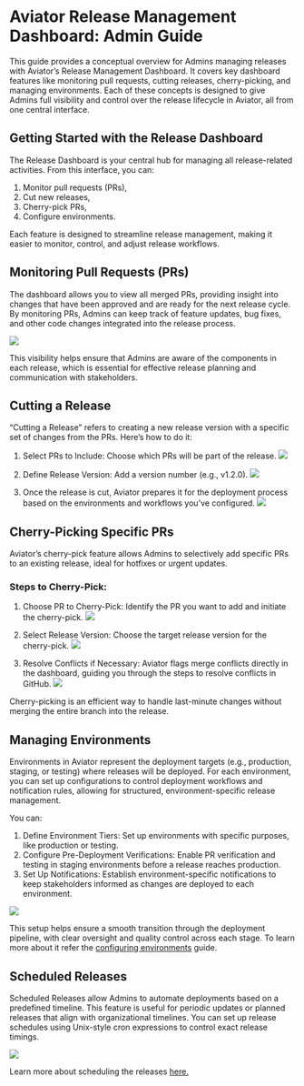 # Aviator Release Management Dashboard: Admin Guide

This guide provides a conceptual overview for Admins managing releases with Aviator’s Release Management Dashboard. It covers key dashboard features like monitoring pull requests, cutting releases, cherry-picking, and managing environments. Each of these concepts is designed to give Admins full visibility and control over the release lifecycle in Aviator, all from one central interface.

## Getting Started with the Release Dashboard

The Release Dashboard is your central hub for managing all release-related activities. From this interface, you can:

1. Monitor pull requests (PRs),
2. Cut new releases,
3. Cherry-pick PRs,
4. Configure environments.

Each feature is designed to streamline release management, making it easier to monitor, control, and adjust release workflows.

## Monitoring Pull Requests (PRs)

The dashboard allows you to view all merged PRs, providing insight into changes that have been approved and are ready for the next release cycle. By monitoring PRs, Admins can keep track of feature updates, bug fixes, and other code changes integrated into the release process.

![](../../.gitbook/assets/release-admin-dashboard.png)

This visibility helps ensure that Admins are aware of the components in each release, which is essential for effective release planning and communication with stakeholders.

## Cutting a Release

“Cutting a Release” refers to creating a new release version with a specific set of changes from the PRs. Here’s how to do it:

1. Select PRs to Include: Choose which PRs will be part of the release.
![](../../.gitbook/assets/release-admin-cut-release.png)

2. Define Release Version: Add a version number (e.g., v1.2.0).
![](../../.gitbook/assets/release-admin-version.png)

3. Once the release is cut, Aviator prepares it for the deployment process based on the environments and workflows you’ve configured.
![](../../.gitbook/assets/release-admin-deploy.png)

## Cherry-Picking Specific PRs
Aviator’s cherry-pick feature allows Admins to selectively add specific PRs to an existing release, ideal for hotfixes or urgent updates.

### Steps to Cherry-Pick:

1. Choose PR to Cherry-Pick: Identify the PR you want to add and initiate the cherry-pick.
![](../../.gitbook/assets/release-admin-cherry-pick.png)

2. Select Release Version: Choose the target release version for the cherry-pick.
![](../../.gitbook/assets/release-admin-cherry-pick-apply.png)

3. Resolve Conflicts if Necessary: Aviator flags merge conflicts directly in the dashboard, guiding you through the steps to resolve conflicts in GitHub.
![](../../.gitbook/assets/release-admin-cherry-pick-failure.png)

Cherry-picking is an efficient way to handle last-minute changes without merging the entire branch into the release.

## Managing Environments
Environments in Aviator represent the deployment targets (e.g., production, staging, or testing) where releases will be deployed. For each environment, you can set up configurations to control deployment workflows and notification rules, allowing for structured, environment-specific release management.

You can:

1. Define Environment Tiers: Set up environments with specific purposes, like production or testing.
2. Configure Pre-Deployment Verifications: Enable PR verification and testing in staging environments before a release reaches production.
3. Set Up Notifications: Establish environment-specific notifications to keep stakeholders informed as changes are deployed to each environment.

![](../../.gitbook/assets/release-admin-env.png)

This setup helps ensure a smooth transition through the deployment pipeline, with clear oversight and quality control across each stage. To learn more about it refer the [configuring environments](./configuring-environments.md) guide.

## Scheduled Releases
Scheduled Releases allow Admins to automate deployments based on a predefined timeline. This feature is useful for periodic updates or planned releases that align with organizational timelines. You can set up release schedules using Unix-style cron expressions to control exact release timings.

![](../../.gitbook/assets/enable-scheduling.png)

Learn more about scheduling the releases [here.](./create-a-scheduled-release.md)
